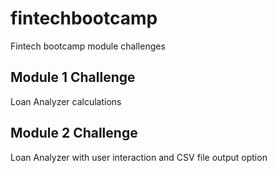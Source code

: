 # fintechbootcamp
Fintech bootcamp module challenges

## Module 1 Challenge

Loan Analyzer calculations

## Module 2 Challenge

Loan Analyzer with user interaction and CSV file output option

